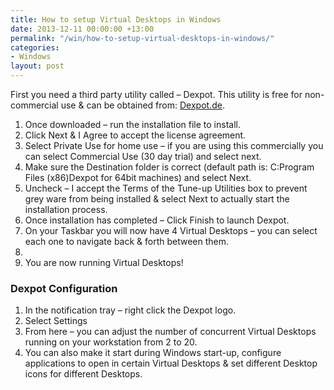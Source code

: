 ```yaml
---
title: How to setup Virtual Desktops in Windows
date: 2013-12-11 00:00:00 +13:00
permalink: "/win/how-to-setup-virtual-desktops-in-windows/"
categories:
- Windows
layout: post
---
```


First you need a third party utility called – Dexpot. This utility is free for non-commercial use & can be obtained from: <a href="http://Dexpot.de" target="_blank">Dexpot.de</a>. 

  1. Once downloaded – run the installation file to install. 
  2. Click Next & I Agree to accept the license agreement. 
  3. Select Private Use for home use – if you are using this commercially you can select Commercial Use (30 day trial) and select next. 
  4. Make sure the Destination folder is correct (default path is: C:Program Files (x86)Dexpot for 64bit machines) and select Next. 
  5. Uncheck – I accept the Terms of the Tune-up Utilities box to prevent grey ware from being installed & select Next to actually start the installation process. 
  6. Once installation has completed – Click Finish to launch Dexpot. 
  7. On your Taskbar you will now have 4 Virtual Desktops – you can select each one to navigate back & forth between them. 
  8. 
  9. You are now running Virtual Desktops! 

### Dexpot Configuration
  
  1. In the notification tray – right click the Dexpot logo. 
  2. Select Settings 
  3. From here – you can adjust the number of concurrent Virtual Desktops running on your workstation from 2 to 20. 
  4. You can also make it start during Windows start-up, configure applications to open in certain Virtual Desktops & set different Desktop icons for different Desktops.
